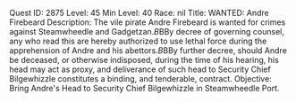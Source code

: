 Quest ID: 2875
Level: 45
Min Level: 40
Race: nil
Title: WANTED: Andre Firebeard
Description: The vile pirate Andre Firebeard is wanted for crimes against Steamwheedle and Gadgetzan.$B$BBy decree of governing counsel, any who read this are hereby authorized to use lethal force during the apprehension of Andre and his abettors.$B$BBy further decree, should Andre be deceased, or otherwise indisposed, during the time of his hearing, his head may act as proxy, and deliverance of such head to Security Chief Bilgewhizzle constitutes a binding, and tenderable, contract.
Objective: Bring Andre's Head to Security Chief Bilgewhizzle in Steamwheedle Port.
